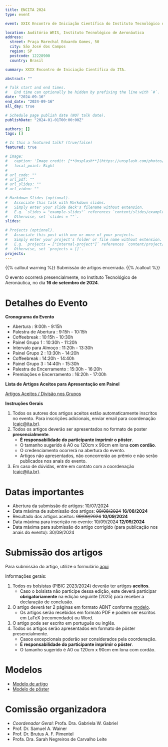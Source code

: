 ```yaml
---
title: ENCITA 2024
type: event

event: XXIX Encontro de Iniciação Científica do Instituto Tecnológico de Aeronáutica

location: Auditório WEIS, Instituto Tecnológico de Aeronáutica
address:
  street: Praça Marechal Eduardo Gomes, 50
  city: São José dos Campos
  region: SP
  postcode: 12228900
  country: Brasil

summary: XXIX Encontro de Iniciação Científica do ITA.

abstract: ""

# Talk start and end times.
#   End time can optionally be hidden by prefixing the line with `#`.
date: "2024-09-16"
end_date: "2024-09-16"
all_day: true

# Schedule page publish date (NOT talk date).
publishDate: "2024-01-01T00:00:00Z"

authors: []
tags: []

# Is this a featured talk? (true/false)
featured: true

# image:
#   caption: 'Image credit: [**Unsplash**](https://unsplash.com/photos/bzdhc5b3Bxs)'
#   focal_point: Right
#
# url_code: ""
# url_pdf: ""
# url_slides: ""
# url_video: ""

# Markdown Slides (optional).
#   Associate this talk with Markdown slides.
#   Simply enter your slide deck's filename without extension.
#   E.g. `slides = "example-slides"` references `content/slides/example-slides.md`.
#   Otherwise, set `slides = ""`.
slides:

# Projects (optional).
#   Associate this post with one or more of your projects.
#   Simply enter your project's folder or file name without extension.
#   E.g. `projects = ["internal-project"]` references `content/project/deep-learning/index.md`.
#   Otherwise, set `projects = []`.
projects:
---
```


{{% callout warning %}}
Submissão de artigos encerrada.
{{% /callout %}}

O evento ocorrerá presencialmente, no Instituto Tecnológico
de Aeronáutica, no dia **16 de setembro de 2024**.

# Detalhes do Evento

**Cronograma do Evento**

- Abertura : 9:00h - 9:15h
- Palestra de Abertura : 9:15h - 10:15h
- Coffeebreak : 10:15h - 10:30h
- Painel Grupo 1 : 10:30h - 11:20h
- Intervalo para Almoço : 11:20h - 13:30h
- Painel Grupo 2 : 13:30h - 14:20h
- Coffeebreak : 14:20h - 14:40h
- Painel Grupo 3 : 14:40h - 15:30h
- Palestra de Encerramento : 15:30h - 16:20h
- Premiações e Encerramento : 16:20h - 17:00h

**Lista de Artigos Aceitos para Apresentação em Painel**

[Artigos Aceitos / Divisão nos Grupos](/documentos/encita/cronograma-2024.pdf)

**Instruções Gerais**

1. Todos os autores dos artigos aceitos estão automaticamente inscritos no evento. Para inscrições adicionais, enviar email para coordenação (caic@ita.br).
1. Todos os artigos deverão ser apresentados no formato de poster **presencialmente**.
    - **É responsabilidade do participante imprimir o pôster**.
    - O tamanho sugerido é A0 ou 120cm x 90cm em lona **com cordão**.
    - O credenciamento ocorrerá na abertura do evento.
    - Artigos não apresentados, não concorrerão ao prêmio e não serão publicados nos anais do evento.
1. Em caso de dúvidas, entre em contato com a coordenação (caic@ita.br).

# Datas importantes

- Abertura da submissão de artigos: 10/07/2024
- Data máxima de submissão dos artigos: ~~09/08/2024~~ **16/08/2024**
- Resultado dos artigos aceitos: ~~09/09/2024~~ **10/09/2024**
- Data máxima para inscrição no evento: ~~10/09/2024~~ **12/09/2024**
- Data máxima para submissão do artigo corrigido (para publicação nos anais do evento): 30/09/2024

# Submissão dos artigos

Para submissão do artigo, utilize o formulário [aqui](https://airtable.com/apptdbpfnd4qobPYk/pag4iQiFrqj8obVKL/form)

Informações gerais:

1. Todos os bolsistas (PIBIC 2023/2024) deverão ter artigos **aceitos**.
    - Caso o bolsista não participe dessa edição, este deverá participar
      **obrigatoriamente** na edição seguinte (2025) para receber a declaração
      de conclusão.
1. O artigo deverá ter 2 páginas em formato ABNT conforme [modelo](/documentos/modelos/artigo-encita-modelo.zip).
    - Os artigos serão recebidos em formato PDF e podem ser escritos em LaTeX (recomendado) ou Word.
1. O artigo pode ser escrito em português ou inglês.
1. Todos os artigos serão apresentados em formato de pôster presencialmente.
    - Casos excepcionais poderão ser considerados pela coordenação.
    - **É responsabilidade do participante imprimir o pôster**.
    - O tamanho sugerido é A0 ou 120cm x 90cm em lona com cordão.


# Modelos

- [Modelo de artigo](/documentos/modelos/artigo-encita-modelo.zip)
- [Modelo de pôster](/documentos/modelos/poster-encita-modelo.pptx)

# Comissão organizadora

- *Coordenador Geral*: Profa. Dra. Gabriela W. Gabriel
- Prof. Dr. Samuel A. Wainer
- Prof. Dr. Brutus A. F. Pimentel
- Profa. Dra. Sarah Negreiros de Carvalho Leite
